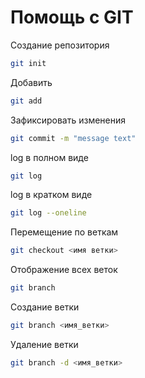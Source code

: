 # Помощь с GIT

Создание репозитория
```sh
git init
```
Добавить
```sh
git add 
```
Зафиксировать изменения
```sh
git commit -m "message text"
```
log в полном виде
```sh
git log
```
log в кратком виде
```sh
git log --oneline
```
Перемещение по веткам
```sh
git checkout <имя ветки>
```
Отображение всех веток
```sh
git branch
```
Создание ветки
```sh
git branch <имя_ветки>
```
Удаление ветки
```sh
git branch -d <имя_ветки>
```